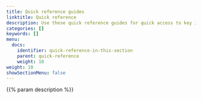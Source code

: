 ```yaml
---
title: Quick reference guides
linktitle: Quick reference
description: Use these quick reference guides for quick access to key information.
categories: []
keywords: []
menu:
  docs:
    identifier: quick-reference-in-this-section
    parent: quick-reference
    weight: 10
weight: 10
showSectionMenu: false
---
```


{{% param description %}}
